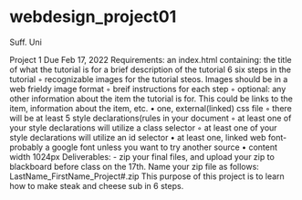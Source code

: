 # webdesign_project01
Suff. Uni

Project 1 Due Feb 17, 2022
Requirements:
    an index.html containing:
	the title of what the tutorial is for
	a brief description of the tutorial	
	6 six steps in the tutorial
	◦	recognizable images for the tutorial steos. Images should be in a web frieldy image format
	◦	breif instructions for each step
	◦	optional: any other information about the item the tutorial is for. This could be links to the item, information about the item, etc.
	•	one, external(linked) css file
	◦	there will be at least 5 style declarations(rules in your document
	◦	at least one of your style declarations will utilize a class selector
	◦	at least one of your style declarations will utilize an id selector
	•	at least one, linked web font- probably a google font unless you want to try another source
	•	content width 1024px
Deliverables: - zip your final files, and upload your zip to blackboard before class on the 17th. Name your zip file as follows: LastName_FirstName_Project#.zip
This purpose of this project is to learn how to make steak and cheese sub in 6 steps.
